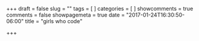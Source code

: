 +++
draft = false
slug = ""
tags = [
]
categories = [
]
showcomments = true
comments = false
showpagemeta = true
date = "2017-01-24T16:30:50-06:00"
title = "girls who code"

+++

